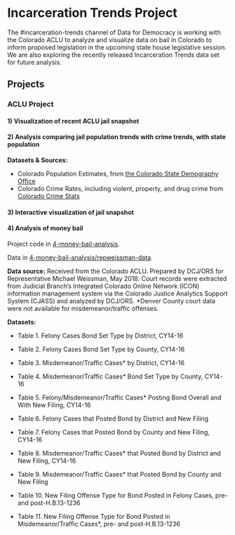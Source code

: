 # Incarceration Trends Project
The #incarceration-trends channel of Data for Democracy is working with the Colorado ACLU to analyze and visualize data on bail in Colorado to inform proposed legislation in the upcoming state house legislative session. We are also exploring the recently released Incarceration Trends data set for future analysis.

## Projects

### ACLU Project

#### 1) Visualization of recent ACLU jail snapshot

#### 2) Analysis comparing jail population trends with crime trends, with state population

**Datasets & Sources:**
  * Colorado Population Estimates, from [the Colorado State Demography Office](https://demography.dola.colorado.gov/population/)
  * Colorado Crime Rates, including violent, property, and drug crime from [Colorado Crime Stats](https://coloradocrimestats.state.co.us/tops/)

#### 3) Interactive visualization of jail snapshot

#### 4) Analysis of money bail

Project code in [4-money-bail-analysis](https://github.com/data4democracy/incarceration-trends/tree/master/4-money-bail-analysis).

Data in [4-money-bail-analysis/repweissman-data](https://github.com/data4democracy/incarceration-trends/tree/master/4-money-bail-analysis/repweissman-data).

**Data source:** Received from the Colorado ACLU. Prepared by DCJ/ORS for Representative Michael Weissman, May 2018. Court records were extracted from Judicial Branch’s Integrated Colorado Online Network (ICON) information management system via the Colorado Justice Analytics Support System (CJASS) and analyzed by DCJ/ORS. *Denver County court data were not available for misdemeanor/traffic offenses. 

**Datasets:**

  * Table 1. Felony Cases Bond Set Type by District, CY14-16
  
  * Table 2. Felony Cases Bond Set Type by County, CY14-16
  
  * Table 3. Misdemeanor/Traffic Cases* by District, CY14-16
  
  * Table 4. Misdemeanor/Traffic Cases* Bond Set Type by County, CY14-16
  
  * Table 5. Felony/Misdemeanor/Traffic Cases* Posting Bond Overall and With New Filing, CY14-16
  
  * Table 6. Felony Cases that Posted Bond by District and New Filing
  
  * Table 7. Felony Cases that Posted Bond by County and New Filing, CY14-16
  
  * Table 8. Misdemeanor/Traffic Cases* that Posted Bond by District and New Filing, CY14-16
  
  * Table 9. Misdemeanor/Traffic Cases* that Posted Bond by County and New Filing
  
  * Table 10. New Filing Offense Type for Bond Posted in Felony Cases, pre- and post-H.B.13-1236
  
  * Table 11. New Filing Offense Type for Bond Posted in Misdemeanor/Traffic Cases*, pre- and post-H.B.13-1236

